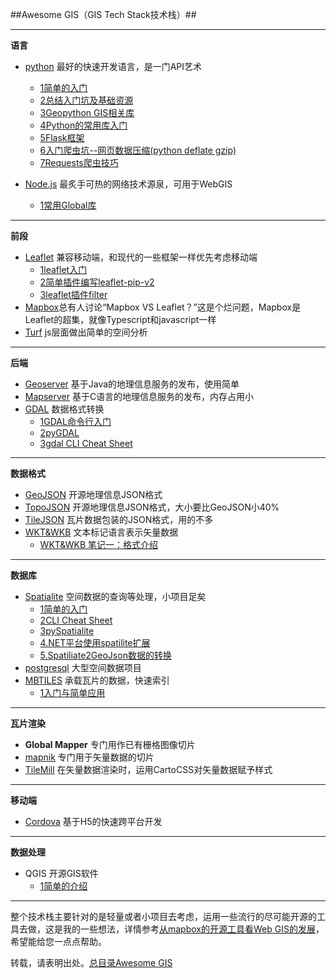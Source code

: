 ##Awesome GIS（GIS Tech Stack技术栈）##

****

**语言**

- [python](https://www.python.org/) 最好的快速开发语言，是一门API艺术 
   - [1简单的入门](http://www.jianshu.com/p/a2b172049730) 
   - [2总结入门坑及基础资源](http://www.jianshu.com/p/4e04e4879c33)
   - [3Geopython GIS相关库](http://www.jianshu.com/p/378619d4bd15)
   - [4Python的常用库入门](http://www.jianshu.com/p/886cbabbfe9e)
   - [5Flask框架](http://www.jianshu.com/p/02eab28735b7)
   - [6入门爬虫坑--网页数据压缩(python deflate gzip)](http://www.jianshu.com/p/2c2781462902)
   - [7Requests爬虫技巧]()
   
- [Node.js](https://nodejs.org/) 最炙手可热的网络技术源泉，可用于WebGIS 
   - [1常用Global库](http://www.jianshu.com/p/f161073ed3bc) 

****

**前段**

- [Leaflet](http://leafletjs.com/) 兼容移动端，和现代的一些框架一样优先考虑移动端
   - [1leaflet入门](http://www.jianshu.com/p/57464d925e45)
   - [2简单插件编写leaflet-pip-v2](http://www.jianshu.com/p/2ab5290fd66b)
   - [3leaflet插件filter]()
- [Mapbox](https://www.mapbox.com/)总有人讨论“Mapbox VS Leaflet？”这是个烂问题，Mapbox是Leaflet的超集，就像Typescript和javascript一样
- [Turf](https://www.mapbox.com/analysis/) js层面做出简单的空间分析

****

**后端**

- [Geoserver](http://www.geoserver.org/) 基于Java的地理信息服务的发布，使用简单
- [Mapserver](http://mapserver.org/) 基于C语言的地理信息服务的发布，内存占用小
- [GDAL](www.gdal.org/) 数据格式转换 
    - [1GDAL命令行入门](http://www.jianshu.com/p/e48d0a17628c) 
    - [2pyGDAL](http://www.jianshu.com/p/2372fe239130)
    - [3gdal CLI Cheat Sheet](http://www.jianshu.com/p/6251400d0651)

****

**数据格式**

- [GeoJSON](http://www.geojson.org/) 开源地理信息JSON格式
- [TopoJSON](https://github.com/mbostock/topojson/wiki) 开源地理信息JSON格式，大小要比GeoJSON小40%
- [TileJSON](https://github.com/mapbox/tilejson-spec) 瓦片数据包装的JSON格式，用的不多
- [WKT&WKB](https://en.wikipedia.org/wiki/Well-known_text) 文本标记语言表示矢量数据
   - [WKT&WKB 笔记一：格式介绍](http://www.jianshu.com/p/0edd5c37d9db)

****

**数据库**

- [Spatialite](http://www.gaia-gis.it/gaia-sins/) 空间数据的查询等处理，小项目足矣 
    - [1简单的入门](http://www.jianshu.com/p/f94d8eecc6b3)
    - [2CLI Cheat Sheet](http://www.jianshu.com/p/107962b36b38)
    - [3pySpatialite](http://www.jianshu.com/p/5bc7d8b7b429)
    - [4.NET平台使用spatilite扩展](http://www.jianshu.com/p/6cfe6cda80ad)
    - [5.Spatiliate2GeoJson数据的转换](http://www.jianshu.com/p/a5ac3a399167)
- [postgresql](http://www.postgresql.org/) 大型空间数据项目
- [MBTILES](https://github.com/mapbox/mbtiles-spec) 承载瓦片的数据，快速索引 
    - [1入门与简单应用](http://www.jianshu.com/p/a679fe351b98)

****

**瓦片渲染**

- **Global Mapper** 专门用作已有栅格图像切片
- [mapnik](http://mapnik.org/) 专门用于矢量数据的切片
- [TileMill](https://www.mapbox.com/tilemill/) 在矢量数据渲染时，运用CartoCSS对矢量数据赋予样式

****

**移动端**

- [Cordova](http://cordova.apache.org/) 基于H5的快速跨平台开发

****

**数据处理**

- QGIS 开源GIS软件
   - [1简单的介绍](http://www.jianshu.com/p/2fb248033a31)

****

整个技术栈主要针对的是轻量或者小项目去考虑，运用一些流行的尽可能开源的工具去做，这是我的一些想法，详情参考[从mapbox的开源工具看Web GIS的发展](http://www.jianshu.com/p/e6af6ef1f1c4)，希望能给您一点点帮助。

转载，请表明出处。[总目录Awesome GIS](http://www.jianshu.com/p/3b3efa92dd6d)
